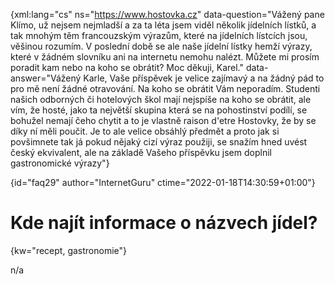 
{xml:lang="cs" ns="https://www.hostovka.cz" data-question="Vážený pane Klímo, už nejsem nejmladší a za ta léta jsem viděl několik jídelních lístků, a tak mnohým těm francouzským výrazům, které na jídelních lístcích jsou, věšinou rozumím. V poslední době se ale naše jídelní lístky hemží výrazy, které v žádném slovníku ani na internetu nemohu nalézt. Můžete mi prosím poradit kam nebo na koho se obrátit? Moc děkuji, Karel." data-answer="Vážený Karle, Vaše příspěvek je velice zajímavý a na žádný pád to pro mě není žádné otravování. Na koho se obrátit Vám neporadím. Studenti našich odborných či hotelových škol mají nejspíše na koho se obrátit, ale vím, že hosté, jako ta největší skupina která se na pohostinství podílí, se bohužel nemají čeho chytit a to je vlastně raison d'etre Hostovky, že by se díky ní měli poučit. Je to ale velice obsáhlý předmět a proto jak si povšimnete tak já pokud nějaký cizí výraz použiji, se snažím hned uvést český ekvivalent, ale na základě Vašeho příspěvku jsem doplnil gastronomické výrazy"}

{id="faq29" author="InternetGuru" ctime="2022-01-18T14:30:59+01:00"}

# Kde najít informace o názvech jídel?

{kw="recept, gastronomie"}

n/a


